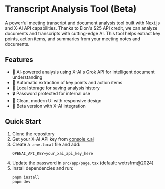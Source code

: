 # Transcript Analysis Tool (Beta)

A powerful meeting transcript and document analysis tool built with Next.js and X-AI API capabilities. Thanks to Elon's $25 API credit, we can analyze documents and transcripts with cutting-edge AI. This tool helps extract key points, action items, and summaries from your meeting notes and documents.

## Features

- 🤖 AI-powered analysis using X-AI's Grok API for intelligent document understanding
- 📝 Automatic extraction of key points and action items 
- 💾 Local storage for saving analysis history
- 🔒 Password protected for internal use
- 🎨 Clean, modern UI with responsive design
- 🧪 Beta version with X-AI integration

## Quick Start

1. Clone the repository
2. Get your X-AI API key from [console.x.ai](https://console.x.ai)
3. Create a `.env.local` file and add:
   ```
   OPENAI_API_KEY=your_xai_api_key_here
   ```
4. Update the password in `src/app/page.tsx` (default: wetrsfrm@2024)
5. Install dependencies and run:
   ```bash
   pnpm install
   pnpm dev
   ```
